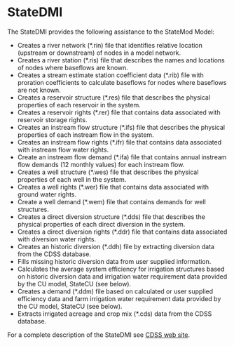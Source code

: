 # StateDMI #

The StateDMI provides the following assistance to the StateMod Model:

* Creates a river network (\*.rin) file that identifies relative location (upstream or downstream) of nodes in a model network.
* Creates a river station (\*.ris) file that describes the names and locations of nodes where baseflows are known.
* Creates a stream estimate station coefficient data (\*.rib) file with proration coefficients to calculate baseflows for nodes where baseflows are not known.
* Creates a reservoir structure (\*.res) file that describes the physical properties of each reservoir in the system.
* Creates a reservoir rights (\*.rer) file that contains data associated with reservoir storage rights.
* Creates an instream flow structure (\*.ifs) file that describes the physical properties of each instream flow in the system.
* Creates an instream flow rights (\*.ifr) file that contains data associated with instream flow water rights.
* Create an instream flow demand (\*.ifa) file that contains annual instream flow demands (12 monthly values) for each instream flow.
* Creates a well structure (\*.wes) file that describes the physical properties of each well in the system.
* Creates a well rights (\*.wer) file that contains data associated with ground water rights.
* Create a well demand (\*.wem) file that contains demands for well structures.
* Creates a direct diversion structure (\*.dds) file that describes the physical properties of each direct diversion in the system.
* Creates a direct diversion rights (\*.ddr) file that contains data associated with diversion water rights.
* Creates an historic diversion (\*.ddh) file by extracting diversion data from the CDSS database. 
* Fills missing historic diversion data from user supplied information. 
* Calculates the average system efficiency for irrigation structures based on historic diversion data and irrigation water requirement data 
provided by the CU model, StateCU (see below). 
* Creates a demand (\*.ddm) file based on calculated or user supplied efficiency data and farm irrigation water requirement data provided 
by the CU model, StateCU (see below). 
* Extracts irrigated acreage and crop mix (\*.cds) data from the CDSS database.

For a complete description of the StateDMI see [CDSS web site](https://cdss.colorado.gov/software/statedmi). 
